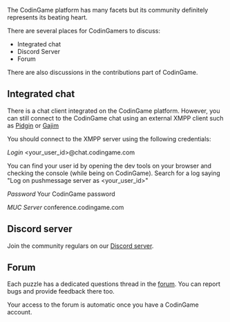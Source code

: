 The CodinGame platform has many facets but its community definitely represents its beating heart. 

There are several places for CodinGamers to discuss:

- Integrated chat
- Discord Server
- Forum

There are also discussions in the contributions part of CodinGame.

## Integrated chat

There is a chat client integrated on the CodinGame platform. However, you can still connect to the CodinGame chat using an external XMPP client such as [Pidgin](https://pidgin.im/) or [Gajim](https://gajim.org/)

You should connect to the XMPP server using the following credentials:

*Login*
<your_user_id>@chat.codingame.com

You can find your user id by opening the dev tools on your browser and checking the console (while being on CodinGame). Search for a log saying "Log on pushmessage server as <your_user_id>"

*Password*
Your CodinGame password

*MUC Server*
conference.codingame.com

## Discord server

Join the community regulars on our [Discord server](https://discord.gg/qAKXEEv).

## Forum

Each puzzle has a dedicated questions thread in the [forum](https://www.codingame.com/forum). You can report bugs and provide feedback there too.

Your access to the forum is automatic once you have a CodinGame account.